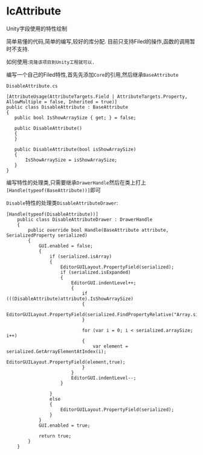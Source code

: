 # IcAttribute
Unity字段使用的特性绘制

简单易懂的代码,简单的编写,较好的库分配. 目前只支持Filed的操作,函数的调用暂时不支持.

如何使用:`克隆该项目到Unity工程就可以.`

编写一个自己的Filed特性,首先先添加`Core`的引用,然后继承`BaseAttribute`

`DisableAttribute.cs`
```
[AttributeUsage(AttributeTargets.Field | AttributeTargets.Property, AllowMultiple = false, Inherited = true)]
public class DisableAttribute : BaseAttribute
{
   public bool IsShowArraySize { get; } = false;

   public DisableAttribute()
   {
   }

   public DisableAttribute(bool isShowArraySize)
   {
       IsShowArraySize = isShowArraySize;
   }
}
```

编写特性的处理类,只需要继承`DrawerHandle`然后在类上打上`[Handle(typeof(BaseAttribute))]`即可

`Disable`特性的处理类`DisableAttributeDrawer`:

```
[Handle(typeof(DisableAttribute))]
    public class DisableAttributeDrawer : DrawerHandle
    {
        public override bool Handle(BaseAttribute attribute, SerializedProperty serialized)
        {
            GUI.enabled = false;
            {
                if (serialized.isArray)
                {
                    EditorGUILayout.PropertyField(serialized);
                    if (serialized.isExpanded)
                    {
                        EditorGUI.indentLevel++;
                        {
                            if (((DisableAttribute)attribute).IsShowArraySize)   
                            {
                                EditorGUILayout.PropertyField(serialized.FindPropertyRelative("Array.size"));
                            }

                            for (var i = 0; i < serialized.arraySize; i++)
                            {
                                var element = serialized.GetArrayElementAtIndex(i);
                                EditorGUILayout.PropertyField(element,true);
                            }
                        }
                        EditorGUI.indentLevel--;
                    }

                }
                else
                {
                    EditorGUILayout.PropertyField(serialized);
                }
            }
            GUI.enabled = true;

            return true;
        }
    }
```